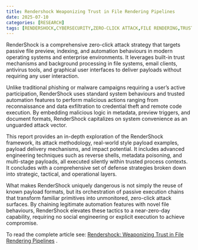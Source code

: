```yaml
---
title: Rendershock Weaponizing Trust in File Rendering Pipelines
date: 2025-07-10
categories: [RESEARCH]
tags: [RENDERSHOCK,CYBERSECURITY,ZERO-CLICK ATTACK,FILE RENDERING,TRUST MECHANISMS]
---
```


RenderShock is a comprehensive zero-click attack strategy that targets passive file preview, indexing, and automation behaviours in modern operating systems and enterprise environments. It leverages built-in trust mechanisms and background processing in file systems, email clients, antivirus tools, and graphical user interfaces to deliver payloads without requiring any user interaction.

Unlike traditional phishing or malware campaigns requiring a user’s active participation, RenderShock uses standard system behaviours and trusted automation features to perform malicious actions ranging from reconnaissance and data exfiltration to credential theft and remote code execution. By embedding malicious logic in metadata, preview triggers, and document formats, RenderShock capitalizes on system convenience as an unguarded attack vector.

This report provides an in-depth exploration of the RenderShock framework, its attack methodology, real-world style payload examples, payload delivery mechanisms, and impact potential. It includes advanced engineering techniques such as reverse shells, metadata poisoning, and multi-stage payloads, all executed silently within trusted process contexts. It concludes with a comprehensive set of defense strategies broken down into strategic, tactical, and operational layers.

What makes RenderShock uniquely dangerous is not simply the reuse of known payload formats, but its orchestration of passive execution chains that transform familiar primitives into unmonitored, zero-click attack surfaces. By chaining legitimate automation features with novel file behaviours, RenderShock elevates these tactics to a near-zero-day capability, requiring no social engineering or explicit execution to achieve compromise.

To read the complete article see: [Rendershock: Weaponizing Trust in File Rendering Pipelines](https://www.cyfirma.com/research/rendershock-weaponizing-trust-in-file-rendering-pipelines/) .